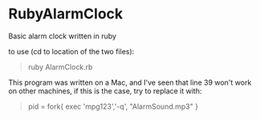 # RubyAlarmClock
Basic alarm clock written in ruby

to use (cd to location of the two files): 
> ruby AlarmClock.rb


This program was written on a Mac, and I've seen that line 39 won't work on other machines,
if this is the case, try to replace it with:
> pid = fork{ exec 'mpg123','-q', "AlarmSound.mp3" }
